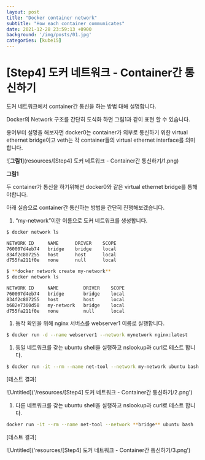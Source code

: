 ```yaml
---
layout: post
title: "Docker container network"
subtitle: "How each container communicates"
date: 2021-12-28 23:59:13 +0900
background: '/img/posts/01.jpg'
categories: [kube15]
---
```


# [Step4] 도커 네트워크 - Container간 통신하기

도커 네트워크에서 container간 통신을 하는 방법 대해 설명합니다.

Docker의 Network 구조를 간단히 도식화 하면 그림1과 같이 표현 할 수 있습니다. 

용어부터 설명을 해보자면 docker0는 container가 외부로 통신하기 위한 virtual ethernet bridge이고 veth는 각 container들의 virtual ethernet interface를 의미합니다. 

 

![**그림1**](resources/[Step4] 도커 네트워크 - Container간 통신하기/1.png)

**그림1**

두 container가 통신을 하기위해선 docker0와 같은 virtual ethernet bridge를 통해야합니다.

아래 실습으로 container간 통신하는 방법을 간단히 진행해보겠습니다.

1. “my-network”이란 이름으로 도커 네트워크를 생성합니다.

```bash
$ docker network ls

NETWORK ID     NAME      DRIVER    SCOPE
760007d4eb74   bridge    bridge    local
834f2c807255   host      host      local
d755fa211f0e   none      null      local

$ **docker network create my-network**
$ docker network ls

NETWORK ID     NAME         DRIVER    SCOPE
760007d4eb74   bridge       bridge    local
834f2c807255   host         host      local
b682e7360d58   my-network   bridge    local
d755fa211f0e   none         null      local
```

1. 동작 확인을 위해 nginx 서버스를 webserver1 이름로 실행합니다.

```bash
$ docker run -d --name webserver1 --network mynetwork nginx:latest
```

1. 동일 네트워크를 갖는 ubuntu shell을 실행하고 nslookup과 curl로 테스트 합니다.  

```bash
$ docker run -it --rm --name net-tool --network my-network ubuntu bash
```

[테스트 결과]

![Untitled]('/resources/[Step4] 도커 네트워크 - Container간 통신하기/2.png')

1. 다른 네트워크를 갖는 ubuntu shell을 실행하고 nslookup과 curl로 테스트 합니다.  

```bash
docker run -it --rm --name net-tool --network **bridge** ubuntu bash
```

[테스트 결과]

![Untitled]('resources/[Step4] 도커 네트워크 - Container간 통신하기/3.png')
